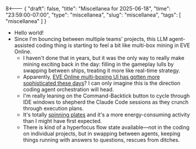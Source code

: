 8<--- { "draft": false, "title": "Miscellanea for 2025-06-18", "time": "23:59:00-07:00", "type": "miscellanea", "slug": "miscellanea", "tags": [ "miscellanea" ] }

- Hello world!
- Since I'm bouncing between multiple teams' projects, this LLM agent-assisted coding thing is starting to feel a bit like multi-box mining in EVE Online.
	- I haven't done that in years, but it was the only way to really make mining exciting back in the day: filling in the gameplay lulls by swapping between ships, treating it more like real-time strategy.
	- Apparently, [EVE Online multi-boxing UI has gotten more sophisticated these days](https://www.youtube.com/shorts/ijoXyVTv83Q)? I can only imagine this is the direction coding agent orchestration will head.
	- I'm really leaning on the Command-Backtick button to cycle through IDE windows to shepherd the Claude Code sessions as they crunch through execution plans.
	- It's totally [spinning plates](https://en.wikipedia.org/wiki/Plate_spinning) and it's a more energy-consuming activity than I might have first expected.
	- There is kind of a hyperfocus flow state available—not in the coding on individual projects, but in swapping between agents, keeping things running with answers to questions, rescues from ditches.
